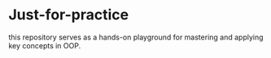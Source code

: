 # Just-for-practice
this repository serves as a hands-on playground for mastering and applying key concepts in OOP.
